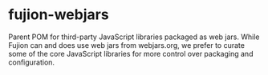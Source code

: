 # fujion-webjars
Parent POM for third-party JavaScript libraries packaged as web jars.  While Fujion can and does use web jars from webjars.org, we prefer to curate some of the core JavaScript libraries for more control over packaging and configuration.
